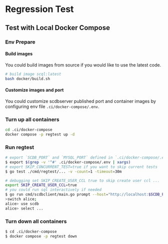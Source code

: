 # Regression Test

## Test with Local Docker Compose

### Env Prepare

#### Build images

You could build images from source if you would like to use the latest code.

```bash
# build image scql:latest
bash docker/build.sh
```

#### Customize images and port

You could customize scdbserver published port and container images by configuring env file `.ci/docker-compose/.env`.



### Turn up all containers

```bash
cd .ci/docker-compose
docker compose -p regtest up -d
```

### Run regtest

```bash
# export `SCDB_PORT` and `MYSQL_PORT` defined in `.ci/docker-compose/.env`
$ export $(grep -v '^#' .ci/docker-compose/.env | xargs)
# export SKIP_CONCURRENT_TEST=true if you want to skip current tests
$ go test ./cmd/regtest/... -v -count=1 -timeout=30m

# debugging set SKIP_CREATE_USER_CCL true to skip create user ccl ...
export SKIP_CREATE_USER_CCL=true
# you could run sql interactively if needed
$ go run cmd/scdbclient/main.go prompt --host="http://localhost:$SCDB_PORT"
>switch alice;
alice> use scdb
alice> select ...
```

### Turn down all containers

```bash
$ cd .ci/docker-compose
$ docker compose -p regtest down
```
